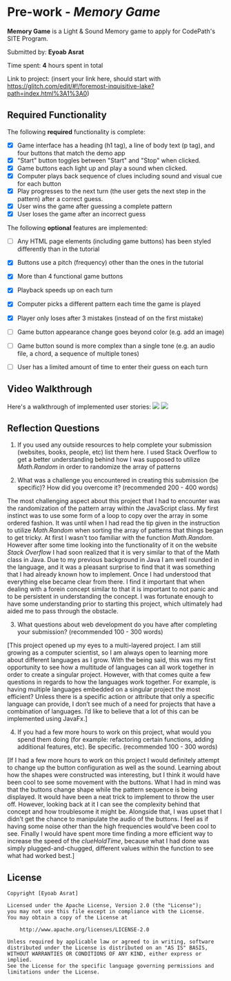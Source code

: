 # Pre-work - *Memory Game*

**Memory Game** is a Light & Sound Memory game to apply for CodePath's SITE Program. 

Submitted by: **Eyoab Asrat**

Time spent: **4** hours spent in total

Link to project: (insert your link here, should start with https://glitch.com/edit/#!/foremost-inquisitive-lake?path=index.html%3A1%3A0)

## Required Functionality

The following **required** functionality is complete:

* [x] Game interface has a heading (h1 tag), a line of body text (p tag), and four buttons that match the demo app
* [x] "Start" button toggles between "Start" and "Stop" when clicked. 
* [x] Game buttons each light up and play a sound when clicked. 
* [x] Computer plays back sequence of clues including sound and visual cue for each button
* [x] Play progresses to the next turn (the user gets the next step in the pattern) after a correct guess. 
* [x] User wins the game after guessing a complete pattern
* [x] User loses the game after an incorrect guess

The following **optional** features are implemented:

* [ ] Any HTML page elements (including game buttons) has been styled differently than in the tutorial
* [x] Buttons use a pitch (frequency) other than the ones in the tutorial
* [x] More than 4 functional game buttons
* [x] Playback speeds up on each turn
* [x] Computer picks a different pattern each time the game is played
* [x] Player only loses after 3 mistakes (instead of on the first mistake)
* [ ] Game button appearance change goes beyond color (e.g. add an image)
* [ ] Game button sound is more complex than a single tone (e.g. an audio file, a chord, a sequence of multiple tones)
* [ ] User has a limited amount of time to enter their guess on each turn


## Video Walkthrough

Here's a walkthrough of implemented user stories:
![](http://g.recordit.co/xBeguLn3km.gif)
![](http://g.recordit.co/zFAXx9W3WA.gif)


## Reflection Questions
1. If you used any outside resources to help complete your submission (websites, books, people, etc) list them here. 
  I  used Stack Overflow to get a better understanding behind how I was supposed to utilize _Math.Random_ in order to randomize the array of patterns

2. What was a challenge you encountered in creating this submission (be specific)? How did you overcome it? (recommended 200 - 400 words) 

 The most challenging aspect about this project that I had to encounter was the randomization of the pattern array within the JavaScript class. My first instinct was to use some form of a loop to copy over the array in some ordered fashion. It was until when I had read the tip given in the instruction to utilize _Math.Random_ when sorting the array of patterns that things began to get tricky. At first I wasn't too familiar with the function _Math.Random_. However after some time looking into the functionality of it on the website _Stack Overflow_ I had soon realized that it is very similar to that of the Math class in Java. Due to my previous background in Java I am well rounded in the language, and it was a pleasant surprise to find that it was something that I had already known how to implement. Once I had understood that everything else became clear from there. I find it important that when dealing with a forein concept similar to that it is important  to not panic and to be persistent in understanding the concept. I was fortunate enough to have some understanding prior to starting this project, which ultimately had aided me to pass through the obstacle.


3. What questions about web development do you have after completing your submission? (recommended 100 - 300 words) 

[This project opened up my eyes to a multi-layered project. I am still growing as a computer scientist, so I am always open to learning more about different languages as I grow. With the being said, this was my first opportunity to see how a multitude of languages can all work together in order to create a singular project. However, with that comes quite a few questions in regards to how the languages work together. For example, is having multiple languages embedded on a singular project the most efficient? Unless there is a specific action or attribute that only a specific language can provide, I don’t see much of a need for projects that have a combination of languages. I’d like to believe that a lot of this can be implemented using JavaFx.] 

4. If you had a few more hours to work on this project, what would you spend them doing (for example: refactoring certain functions, adding additional features, etc). Be specific. (recommended 100 - 300 words) 

[If I had a few more hours to work on this project I would definitely attempt to change up the button configuration as well as the sound. Learning about how the shapes were constructed was interesting, but I think it would have been cool to see some movement with the buttons. What I had in mind was that the buttons change shape while the pattern sequence is being displayed. It would have been a neat trick to implement to throw the user off. However, looking back at it I can see the complexity behind that concept and how troublesome it might be. Alongside that, I was upset that I didn’t get the chance to manipulate the audio of the buttons. I feel as if having some noise other than the high frequencies would’ve been cool to see. Finally I would have spent more time finding a more efficient way to increase the speed of the _clueHoldTime_, because what I had done was simply plugged-and-chugged, different values within the function to see what had worked best.]



## License

    Copyright [Eyoab Asrat]

    Licensed under the Apache License, Version 2.0 (the "License");
    you may not use this file except in compliance with the License.
    You may obtain a copy of the License at

        http://www.apache.org/licenses/LICENSE-2.0

    Unless required by applicable law or agreed to in writing, software
    distributed under the License is distributed on an "AS IS" BASIS,
    WITHOUT WARRANTIES OR CONDITIONS OF ANY KIND, either express or implied.
    See the License for the specific language governing permissions and
    limitations under the License.
